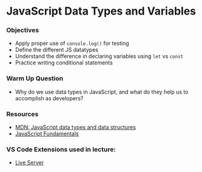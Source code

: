 # JavaScript Data Types and Variables 

### Objectives 

- Apply proper use of `console.log()` for testing 
- Define the different JS datatypes
- Understand the difference in declaring variables using `let` vs `const` 
- Practice writing conditional statements 

### Warm Up Question

- Why do we use data types in JavaScript, and what do they help us to accomplish as developers?

### Resources 

- [MDN: JavaScript data types and data structures](https://developer.mozilla.org/en-US/docs/Web/JavaScript/Data_structures)
- [JavaScript Fundamentals](https://javascript.info/first-steps)

### VS Code Extensions used in lecture:

- [Live Server](https://marketplace.visualstudio.com/items?itemName=ritwickdey.LiveServer)